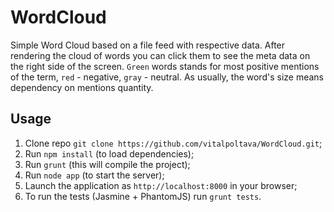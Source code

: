 WordCloud
=========

Simple Word Cloud based on a file feed with respective data. After rendering the cloud of words you can click them to see the meta data on the right side of the screen. `Green` words stands for most positive mentions of the term, `red` - negative, `gray` - neutral. As usually, the word's size means dependency on mentions quantity.

Usage
-----

1. Clone repo `git clone https://github.com/vitalpoltava/WordCloud.git`;
2. Run `npm install` (to load dependencies);
3. Run `grunt` (this will compile the project);
4. Run `node app` (to start the server);
5. Launch the application as `http://localhost:8000` in your browser;
6. To run the tests (Jasmine + PhantomJS) run `grunt tests`.
